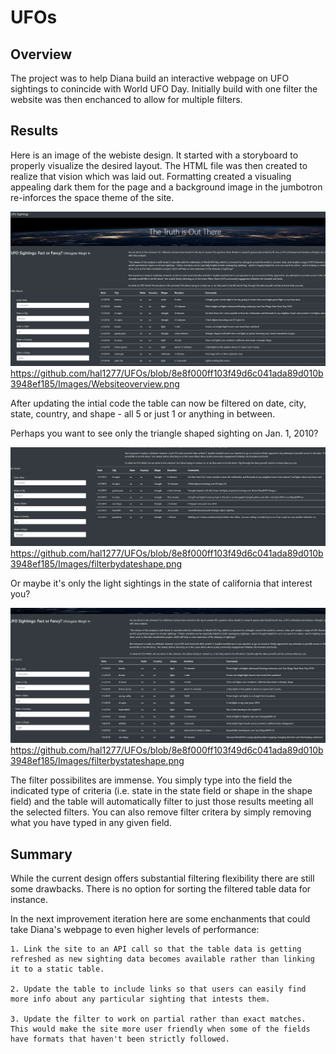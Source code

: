 # UFOs

## Overview
The project was to help Diana build an interactive webpage on UFO sightings to conincide with World UFO Day.  Initially build with one filter the website was then enchanced to allow for multiple filters.  

## Results 
Here is an image of the webiste design.  It started with a storyboard to properly visualize the desired layout. The HTML file was then created to realize that vision which was laid out.  Formatting created a visualing appealing dark them for the page and a background image in the jumbotron re-inforces the space theme of the site.  

![Website Overview](https://github.com/hal1277/UFOs/blob/8e8f000ff103f49d6c041ada89d010b3948ef185/Images/Websiteoverview.png)
https://github.com/hal1277/UFOs/blob/8e8f000ff103f49d6c041ada89d010b3948ef185/Images/Websiteoverview.png

After updating the intial code the table can now be filtered on date, city, state, country, and shape - all 5 or just 1 or anything in between.  

Perhaps you want to see only the triangle shaped sighting on Jan. 1, 2010?

![Filter on Shape and Date](https://github.com/hal1277/UFOs/blob/8e8f000ff103f49d6c041ada89d010b3948ef185/Images/filterbydateshape.png)
https://github.com/hal1277/UFOs/blob/8e8f000ff103f49d6c041ada89d010b3948ef185/Images/filterbydateshape.png

Or maybe it's only the light sightings in the state of california that interest you?

![Filter on Shape and State](https://github.com/hal1277/UFOs/blob/8e8f000ff103f49d6c041ada89d010b3948ef185/Images/filterbystateshape.png)
https://github.com/hal1277/UFOs/blob/8e8f000ff103f49d6c041ada89d010b3948ef185/Images/filterbystateshape.png

The filter possibilites are immense.  You simply type into the field the indicated type of criteria (i.e. state in the state field or shape in the shape field) and the table will automatically filter to just those results meeting all the selected filters.  You can also remove filter critera by simply removing what you have typed in any given field.  

## Summary
While the current design offers substantial filtering flexibility there are still some drawbacks. There is no option for sorting the filtered table data for instance.  

In the next improvement iteration here are some enchanments that could take Diana's webpage to even higher levels of performance:

    1. Link the site to an API call so that the table data is getting refreshed as new sighting data becomes available rather than linking it to a static table.  

    2. Update the table to include links so that users can easily find more info about any particular sighting that intests them.   

    3. Update the filter to work on partial rather than exact matches.  This would make the site more user friendly when some of the fields have formats that haven't been strictly followed.  